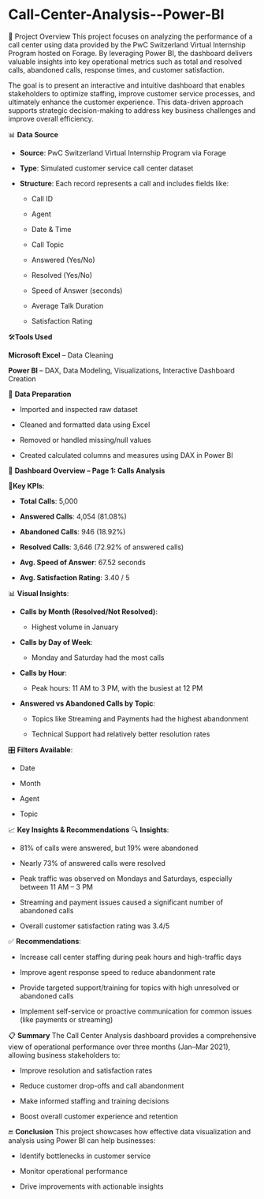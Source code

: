 # Call-Center-Analysis--Power-BI

💠 Project Overview
This project focuses on analyzing the performance of a call center using data provided by the PwC Switzerland Virtual Internship Program hosted on Forage. By leveraging Power BI, the dashboard delivers valuable insights into key operational metrics such as total and resolved calls, abandoned calls, response times, and customer satisfaction.

The goal is to present an interactive and intuitive dashboard that enables stakeholders to optimize staffing, improve customer service processes, and ultimately enhance the customer experience. This data-driven approach supports strategic decision-making to address key business challenges and improve overall efficiency.

📊 **Data Source**
- **Source**: PwC Switzerland Virtual Internship Program via Forage

- **Type**: Simulated customer service call center dataset
- **Structure**: Each record represents a call and includes fields like:

  - Call ID

  - Agent

  - Date & Time

  - Call Topic

  - Answered (Yes/No)

  - Resolved (Yes/No)

  - Speed of Answer (seconds)

  - Average Talk Duration

  - Satisfaction Rating


🛠️**Tools Used**   

  **Microsoft Excel** – Data Cleaning

  **Power BI** – DAX, Data Modeling, Visualizations, Interactive Dashboard Creation

🧹 **Data Preparation**  

- Imported and inspected raw dataset

- Cleaned and formatted data using Excel

- Removed or handled missing/null values

- Created calculated columns and measures using DAX in Power BI

📑 **Dashboard Overview – Page 1: Calls Analysis**  

📌**Key KPIs**:  
- **Total Calls**: 5,000

- **Answered Calls**: 4,054 (81.08%)

- **Abandoned Calls**: 946 (18.92%)

- **Resolved Calls**: 3,646 (72.92% of answered calls)

- **Avg. Speed of Answer**: 67.52 seconds

- **Avg. Satisfaction Rating**: 3.40 / 5

📊 **Visual Insights**:  

- **Calls by Month (Resolved/Not Resolved)**:

   - Highest volume in January

- **Calls by Day of Week**:

  - Monday and Saturday had the most calls

- **Calls by Hour**:

  - Peak hours: 11 AM to 3 PM, with the busiest at 12 PM

- **Answered vs Abandoned Calls by Topic**:

   - Topics like Streaming and Payments had the highest abandonment

   - Technical Support had relatively better resolution rates

🎛️ **Filters Available**:  

- Date

- Month

- Agent

- Topic

📈 **Key Insights & Recommendations**
🔍 **Insights**:  
  - 81% of calls were answered, but 19% were abandoned

  - Nearly 73% of answered calls were resolved

  - Peak traffic was observed on Mondays and Saturdays, especially between 11 AM – 3 PM

  - Streaming and payment issues caused a significant number of abandoned calls

  - Overall customer satisfaction rating was 3.4/5

✅ **Recommendations**:  
  - Increase call center staffing during peak hours and high-traffic days

  - Improve agent response speed to reduce abandonment rate

  - Provide targeted support/training for topics with high unresolved or abandoned calls

  - Implement self-service or proactive communication for common issues (like payments or streaming)

📋 **Summary**
The Call Center Analysis dashboard provides a comprehensive view of operational performance over three months (Jan–Mar 2021), allowing business stakeholders to:

  - Improve resolution and satisfaction rates

  - Reduce customer drop-offs and call abandonment

  - Make informed staffing and training decisions

  - Boost overall customer experience and retention

🔚 **Conclusion**
This project showcases how effective data visualization and analysis using Power BI can help businesses:

  - Identify bottlenecks in customer service

  - Monitor operational performance

  - Drive improvements with actionable insights

















